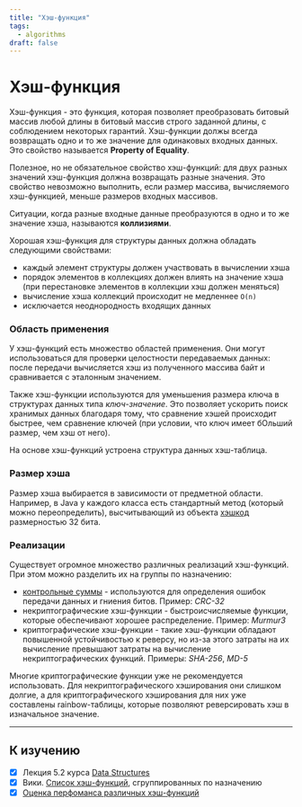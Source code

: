 ```yaml
---
title: "Хэш-функция"
tags:
  - algorithms
draft: false
---
```


# Хэш-функция

Хэш-функция - это функция, которая позволяет преобразовать битовый массив любой длины в битовый массив строго заданной длины, с соблюдением некоторых гарантий.
Хэш-функции должы всегда возвращать одно и то же значение для одинаковых входных данных.
Это свойство называется **Property of Equality**.

Полезное, но не обязательное свойство хэш-функций: для двух разных значений хэш-функция должна возвращать разные значения.
Это свойство невозможно выполнить, если размер массива, вычисляемого хэш-функцией, меньше размеров входных массивов.

Ситуации, когда разные входные данные преобразуются в одно и то же значение хэша, называются **коллизиями**.

Хорошая хэш-функция для структуры данных должна обладать следующими свойствами:
- каждый элемент структуры должен участвовать в вычислении хэша
- порядок элементов в коллекциях должен влиять на значение хэша (при перестановке элементов в коллекции хэш должен меняться)
- вычисление хэша коллекций происходит не медленнее `O(n)`
- исключается неоднородность входящих данных

### Область применения
У хэш-функций есть множество областей применения.
Они могут использоваться для проверки целостности передаваемых данных: после передачи вычисляется хэш из полученного массива байт и сравнивается с эталонным значением.

Также хэш-функции используются для уменьшения размера ключа в структурах данных типа *ключ-значение*.
Это позволяет ускорить поиск хранимых данных благодаря тому, что сравнение хэшей происходит быстрее, чем сравнение ключей (при условии, что ключ имеет бОльший размер, чем хэш от него).

На основе хэш-функций устроена структура данных хэш-таблица.

### Размер хэша
Размер хэша выбирается в зависимости от предметной области.
Например, в Java у каждого класса есть стандартный метод (который можно переопределить), высчитывающий из объекта [хэшкод](../java/hashcode.md) размерностью 32 бита. 

### Реализации

Существует огромное множество различных реализаций хэш-функций.
При этом можно разделить их на группы по назначению:
- [контрольные суммы](crc.md) - используются для определения ошибок передачи данных и гниения битов. Пример: _CRC-32_
- некриптографические хэш-функции - быстроисчисляемые функции, которые обеспечивают хорошее распределение. Пример: _Murmur3_
- криптографические хэш-функции - такие хэш-функции обладают повышенной устойчивостью к реверсу, но из-за этого затраты на их вычисление превышают затраты на вычисление некриптографических функций. Примеры: _SHA-256_, _MD-5_

Многие криптографические функции уже не рекомендуется использовать.
Для некриптографического хэширования они слишком долгие, а для криптографического хэширования для них уже составлены rainbow-таблицы, которые позволяют реверсировать хэш в изначальное значение.


---
## К изучению
- [X] Лекция 5.2 курса [Data Structures](https://stepik.org/course/579/syllabus)
- [X] Вики. [Список хэш-функций](https://en.wikipedia.org/wiki/List_of_hash_functions), сгруппированных по назначению
- [X] [Оценка перфоманса различных хэш-функций](https://github.com/rurban/smhasher)
